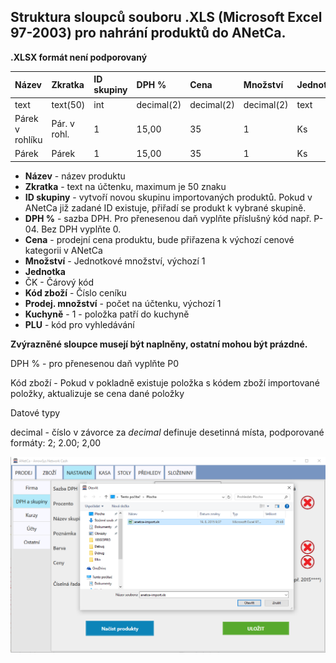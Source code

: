 ## Struktura sloupců souboru .XLS \(Microsoft Excel 97-2003\) pro nahrání produktů do ANetCa.

**.XLSX formát není podporovaný**

| Název | Zkratka | ID skupiny | DPH % | Cena | Množství | Jednotka | ČK | Kód zboží | Prodej. množství | Kuchyně | PLU kód |
| :--- | :--- | :--- | :--- | :--- | :--- | :--- | :--- | :--- | :--- | :--- | :--- |
| text | text\(50\) | int | decimal\(2\) | decimal\(2\) | decimal\(2\) | text | text | text | decimal\(4\) | bit | text |
| Párek v rohlíku | Pár. v rohl. | 1 | 15,00 | 35 | 1 | Ks | 0123 | 1001 | 1 | 1 | 111 |
| Párek | Párek | 1 | 15,00 | 35 | 1 | Ks | 1234 | 1002 | 1 | 1 | 112 |

* **Název** - název produktu
* **Zkratka** - text na účtenku, maximum je 50 znaku
* **ID skupiny** - vytvoří novou skupinu importovaných produktů. Pokud v ANetCa již zadané ID existuje, přiřadí se produkt k vybrané skupině.
* **DPH %** - sazba DPH. Pro přenesenou daň vyplňte příslušný kód např. P-04. Bez DPH vyplňte 0.
* **Cena** - prodejní cena produktu, bude přiřazena k výchozí cenové kategorii v ANetCa
* **Množství** - Jednotkové množství, výchozí 1
* **Jednotka**
* ČK - Čárový kód
* **Kód zboží** - Číslo ceníku
* **Prodej. množství** - počet na účtenku, výchozí 1
* **Kuchyně** - 1 - položka patří do kuchyně
* **PLU** - kód pro vyhledávání

**Zvýrazněné sloupce musejí být naplněny, ostatní mohou být prázdné.**

DPH % - pro přenesenou daň vyplňte P0

Kód zboží - Pokud v pokladně existuje položka s kódem zboží importované položky, aktualizuje se cena dané položky

Datové typy

decimal - číslo v závorce za _decimal_ definuje desetinná místa, podporované formáty: 2; 2.00; 2,00

![Import produktů](img/import.png)

